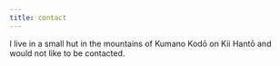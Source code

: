 ```yaml
---
title: contact
---
```


I live in a small hut in the mountains of Kumano Kodō on Kii Hantō and would not
like to be contacted.
